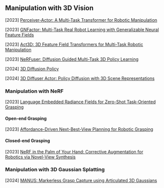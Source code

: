 ## Manipulation with 3D Vision

[2023] [Perceiver-Actor: A Multi-Task Transformer for Robotic Manipulation](https://arxiv.org/abs/2209.05451)

[2023] [GNFactor: Multi-Task Real Robot Learning with Generalizable Neural Feature Fields](https://arxiv.org/abs/2308.16891)

[2023] [Act3D: 3D Feature Field Transformers for Multi-Task Robotic Manipulation](https://arxiv.org/abs/2306.17817)

[2023] [NeRFuser: Diffusion Guided Multi-Task 3D Policy Learning](https://openreview.net/forum?id=8GmPLkO0oR)

[2024] [3D Diffusion Policy](https://arxiv.org/abs/2403.03954)

[2024] [3D Diffuser Actor: Policy Diffusion with 3D Scene Representations](https://arxiv.org/abs/2402.10885)



### Manipulation with NeRF

[2023] [Language Embedded Radiance Fields for Zero-Shot Task-Oriented Grasping](https://arxiv.org/abs/2309.07970)

#### Open-end Grasping

[2023] [Affordance-Driven Next-Best-View Planning for Robotic Grasping](https://arxiv.org/abs/2309.09556)



#### Closed-end Grasping

[2023] [NeRF in the Palm of Your Hand: Corrective Augmentation for Robotics via Novel-View Synthesis](https://arxiv.org/abs/2301.08556)



### Manipulation with 3D Gaussian Splatting

[2024] [MANUS: Markerless Grasp Capture using Articulated 3D Gaussians](https://arxiv.org/abs/2312.02137)

